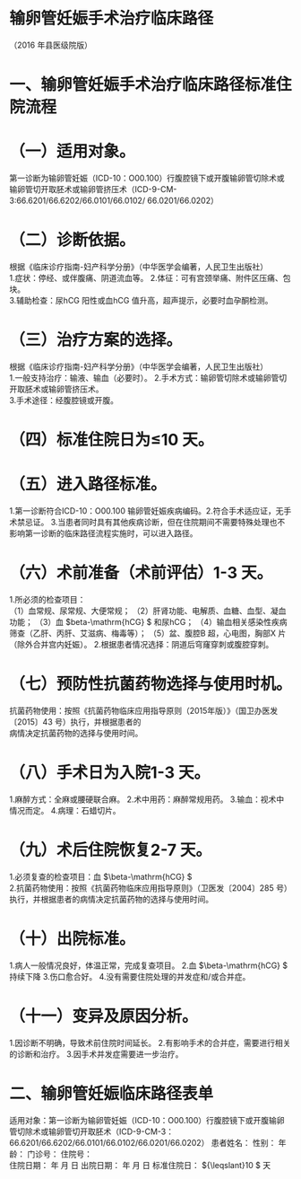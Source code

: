 # 输卵管妊娠手术治疗临床路径  
（2016 年县医级院版）  
# 一、输卵管妊娠手术治疗临床路径标准住院流程  
# （一）适用对象。  
第一诊断为输卵管妊娠（ICD-10：O00.100）行腹腔镜下或开腹输卵管切除术或输卵管切开取胚术或输卵管挤压术（ICD-9-CM-3:66.6201/66.6202/66.0101/66.0102/  66.0201/66.0202）  
# （二）诊断依据。  
根据《临床诊疗指南-妇产科学分册》（中华医学会编著，人民卫生出版社）  
1.症状：停经、或伴腹痛、阴道流血等。 2.体征：可有宫颈举痛、附件区压痛、包块。  
3.辅助检查：尿hCG 阳性或血hCG 值升高，超声提示，必要时血孕酮检测。  
# （三）治疗方案的选择。  
根据《临床诊疗指南-妇产科学分册》（中华医学会编著，人民卫生出版社）  
1.一般支持治疗：输液、输血（必要时）。 2.手术方式：输卵管切除术或输卵管切开取胚术或输卵管挤压术。  
3.手术途径：经腹腔镜或开腹。  
# （四）标准住院日为≤10 天。  
# （五）进入路径标准。  
1.第一诊断符合ICD-10：O00.100 输卵管妊娠疾病编码。2.符合手术适应证，无手术禁忌证。 3.当患者同时具有其他疾病诊断，但在住院期间不需要特殊处理也不影响第一诊断的临床路径流程实施时，可以进入路径。  
# （六）术前准备（术前评估）1-3 天。  
1.所必须的检查项目：  
（1）血常规、尿常规、大便常规； （2）肝肾功能、电解质、血糖、血型、凝血功能； （3）血 $beta-\mathrm{hCG} $ 和尿hCG； （4）输血相关感染性疾病筛查（乙肝、丙肝、艾滋病、梅毒等）；  （5）盆、腹腔B 超，心电图，胸部X 片（除外合并宫内妊娠）。 2.根据患者情况选择：阴道后穹窿穿刺或腹腔穿刺。  
# （七）预防性抗菌药物选择与使用时机。  
抗菌药物使用：按照《抗菌药物临床应用指导原则（2015年版）》（国卫办医发〔2015〕43 号）执行，并根据患者的  
病情决定抗菌药物的选择与使用时间。  
# （八）手术日为入院1-3 天。  
1.麻醉方式：全麻或腰硬联合麻。 2.术中用药：麻醉常规用药。 3.输血：视术中情况而定。 4.病理：石蜡切片。  
# （九）术后住院恢复2-7 天。  
1.必须复查的检查项目：血 $\beta-\mathrm{hCG} $  
2.抗菌药物使用：按照《抗菌药物临床应用指导原则》（卫医发〔2004〕285 号）执行，并根据患者的病情决定抗菌药物的选择与使用时间。  
# （十）出院标准。  
1.病人一般情况良好，体温正常，完成复查项目。 2.血 $\beta-\mathrm{hCG} $  持续下降  3.伤口愈合好。 4.没有需要住院处理的并发症和/或合并症。  
# （十一）变异及原因分析。  
1.因诊断不明确，导致术前住院时间延长。 2.有影响手术的合并症，需要进行相关的诊断和治疗。 3.因手术并发症需要进一步治疗。  
# 二、输卵管妊娠临床路径表单  
适用对象：第一诊断为输卵管妊娠（ICD-10：O00.100）行腹腔镜下或开腹输卵管切除术或输卵管切开取胚术（ICD-9-CM-3：66.6201/66.6202/66.0101/66.0102/66.0201/66.0202） 患者姓名：           性别：    年龄：    门诊号：       住院号：  
住院日期：   年  月  日    出院日期：   年  月   日     标准住院日： ${\leqslant}10 $ 天  
